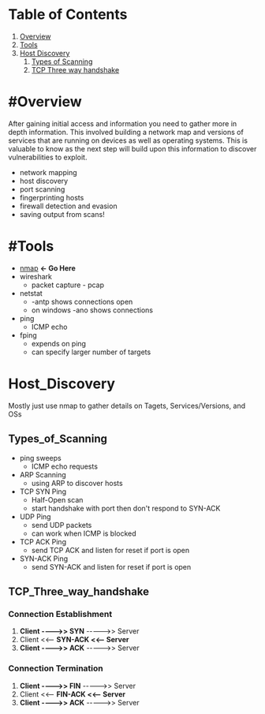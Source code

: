 # Table of Contents
1. [Overview](#Overview)
2. [Tools](#Tools)
3. [Host Discovery](#Host_Discovery)
	1. [Types of Scanning](#Types_of_Scanning)
	2. [TCP Three way handshake](#TCP_Three_way_handshake)

# #Overview
After gaining initial access and information you need to gather more in depth information. This involved building a network map and versions of services that are running on devices as well as operating systems. This is valuable to know as the next step will build upon this information to discover vulnerabilities to exploit.
- network mapping
- host discovery
- port scanning
- fingerprinting hosts
- firewall detection and evasion
- saving output from scans!

# #Tools
- [nmap](../Tools/NMAP.md) **<- Go Here**
- wireshark
	- packet capture - pcap
- netstat
	- -antp shows connections open
	- on windows -ano shows connections
- ping
	- ICMP echo 
- fping
	- expends on ping
	- can specify larger number of targets

# Host_Discovery
Mostly just use nmap to gather details on Tagets, Services/Versions, and OSs
## Types_of_Scanning
- ping sweeps
	- ICMP echo requests
- ARP Scanning
	- using ARP to discover hosts
- TCP SYN Ping
	- Half-Open scan
	- start handshake with port then don't respond to SYN-ACK
- UDP Ping
	- send UDP packets
	- can work when ICMP is blocked
- TCP ACK Ping
	- send TCP ACK and listen for reset if port is open
- SYN-ACK Ping
	- send SYN-ACK and listen for reset if port is open
## TCP_Three_way_handshake
### Connection Establishment
1. **Client ---->> SYN** ----->> Server
2. Client <<-- **SYN-ACK <<-- Server**
3. **Client ---->> ACK** ----->> Server
### Connection Termination
1. **Client ---->> FIN** ----->> Server
2. Client <<-- **FIN-ACK <<-- Server**
3. **Client ---->> ACK** ----->> Server